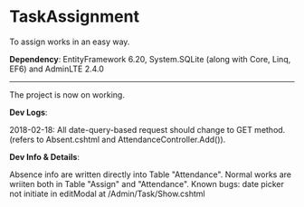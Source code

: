 # TaskAssignment
To assign works in an easy way.

**Dependency**: EntityFramework 6.20, System.SQLite (along with Core, Linq, EF6) and AdminLTE 2.4.0
- - -
The project is now on working.

**Dev Logs**: 

2018-02-18: All date-query-based request should change to GET method. (refers to Absent.cshtml and AttendanceController.Add()).

**Dev Info & Details**:

Absence info are written directly into Table "Attendance".
Normal works are wriiten both in Table "Assign" and "Attendance".
Known bugs: date picker not initiate in editModal at /Admin/Task/Show.cshtml

